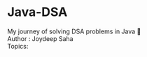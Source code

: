 # Java-DSA
My journey of solving DSA problems in Java 🚀
<br>
Author : Joydeep Saha
<br>
Topics:
<br>

